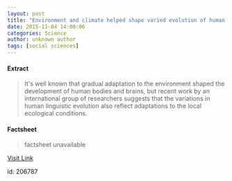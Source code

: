```yaml
---
layout: post
title: "Environment and climate helped shape varied evolution of human languages"
date: 2015-11-04 14:00:06
categories: Science
author: unknown author
tags: [social sciences]
---
```



#### Extract
>It's well known that gradual adaptation to the environment shaped the development of human bodies and brains, but recent work by an international group of researchers suggests that the variations in human linguistic evolution also reflect adaptations to the local ecological conditions.

#### Factsheet
>factsheet unavailable

[Visit Link](http://phys.org/news/2015-11-environment-climate-varied-evolution-human.html)

id:  206787

